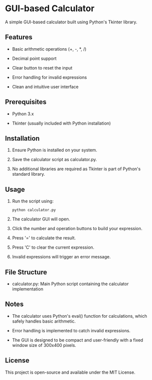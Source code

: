 
# GUI-based Calculator

A simple GUI-based calculator built using Python's Tkinter library.

## Features

- Basic arithmetic operations (+, -, *, /)
    
- Decimal point support
    
- Clear button to reset the input
    
- Error handling for invalid expressions
    
- Clean and intuitive user interface
    

## Prerequisites

- Python 3.x
    
- Tkinter (usually included with Python installation)
    

## Installation

1. Ensure Python is installed on your system.
    
2. Save the calculator script as calculator.py.
    
3. No additional libraries are required as Tkinter is part of Python's standard library.
    

## Usage

1. Run the script using:
    
    ```
    python calculator.py
    ```
    
2. The calculator GUI will open.
    
3. Click the number and operation buttons to build your expression.
    
4. Press '=' to calculate the result.
    
5. Press 'C' to clear the current expression.
    
6. Invalid expressions will trigger an error message.
    

## File Structure

- calculator.py: Main Python script containing the calculator implementation
    

## Notes

- The calculator uses Python's eval() function for calculations, which safely handles basic arithmetic.
    
- Error handling is implemented to catch invalid expressions.
    
- The GUI is designed to be compact and user-friendly with a fixed window size of 300x400 pixels.
    

## License

This project is open-source and available under the MIT License.
